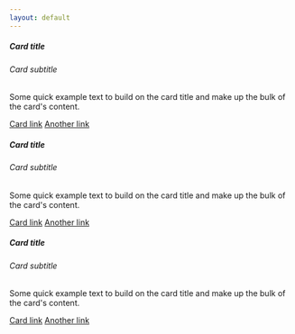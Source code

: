 ```yaml
---
layout: default
---
```


<div class="row">
  <div class="card col-md-4 mb-4 mx-4">
    <div class="card-body">
      <h5 class="card-title">Card title</h5>
      <h6 class="card-subtitle mb-2 text-muted">Card subtitle</h6>
      <p class="card-text">Some quick example text to build on the card title and make up the bulk of the card's content.</p>
      <a href="#" class="card-link">Card link</a>
      <a href="#" class="card-link">Another link</a>
    </div>
  </div>
  <div class="card col-md-4 mb-4 mx-4">
    <div class="card-body">
      <h5 class="card-title">Card title</h5>
      <h6 class="card-subtitle mb-2 text-muted">Card subtitle</h6>
      <p class="card-text">Some quick example text to build on the card title and make up the bulk of the card's content.</p>
      <a href="#" class="card-link">Card link</a>
      <a href="#" class="card-link">Another link</a>
    </div>
  </div>
   <div class="card col-md-4 mb-4 mx-4">
    <div class="card-body">
      <h5 class="card-title">Card title</h5>
      <h6 class="card-subtitle mb-2 text-muted">Card subtitle</h6>
      <p class="card-text">Some quick example text to build on the card title and make up the bulk of the card's content.</p>
      <a href="#" class="card-link">Card link</a>
      <a href="#" class="card-link">Another link</a>
    </div>
  </div>
</div>
